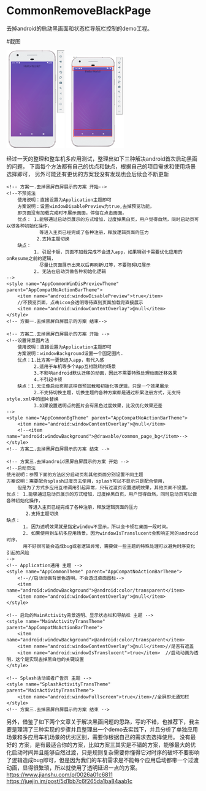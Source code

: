 # CommonRemoveBlackPage
去掉android的启动黑画面和状态栏导航栏控制的demo工程。

#截图
<div>
<img src="capture/1.png" width="30%" />
<img src="capture/2.png" width="30%" />
</div>

经过一天的整理和整车机多应用测试，整理出如下三种解决android首次启动黑画的问题，
下面每个方法都有自己的优点和缺点，根据自己的项目需求和使用场景选择即可，
另外可能还有更优的方案我没有发现也会后续会不断更新
    <!-- 主题基类 -->
    <style name="AppCompatNoActionBarTheme" parent="Theme.AppCompat.Light.NoActionBar">
        <!-- Customize your theme here. -->
        <item name="colorPrimary">@color/colorPrimary</item>
        //状态栏颜色修改为透明，防止页面切换时出现怪异色透明效果看不出来，所有方案都必须使用
        <item name="colorPrimaryDark">@android:color/transparent</item>
        <item name="colorAccent">@color/colorAccent</item>
    </style>
    
    <!-- 方案一.去掉黑屏白屏展示的方案 开始-->
    <!--不预览法
        使用说明：直接设置为Application主题即可
        方案说明：设置windowDisablePreview为true,去掉预览功能，
        即页面没有加载完成时不展示画面，停留在点击画面。
        优点： 1.能够通过启动页展示的方式增加，过度掉黑白页，用户觉得自然，同时启动页可以做各种初始化操作，
                等进入主页已经完成了各种注册，释放逻辑页面的压力
               2.支持主题切换
        缺点：
              1. 引起卡顿，页面不加载完成不会进入app，如果特别卡需要优化应用的onResume之前的逻辑，
                尽量让页面展示出来以后再刷新UI等，不要阻碍UI展示
              2. 无法在启动页做各种初始化逻辑
    -->
    <style name="AppCommonWinDisPreviewTheme" parent="AppCompatNoActionBarTheme">
        <item name="android:windowDisablePreview">true</item>
        //不预览页面，点击icon会透明等待直到页面加载完直接展示
        <item name="android:windowContentOverlay">@null</item>
    </style>
    <!-- 方案一.去掉黑屏白屏展示的方案 结束-->
    
    <!-- 方案二.去掉黑屏白屏展示的方案 开始 -->
    <!--设置背景图片法
        使用说明：直接设置为Application主题即可
        方案说明：windowBackground设置一个固定图片.
        优点：1.比方案一更快进入app，有代入感
              2.适用于车机等多个App互相跳转的场景
              3.不影响android默认迁移的动画，因此不需要特殊处理动画迁移效果
              4.不引起卡顿
        缺点：1.无法像启动页那这样做预加载和初始化等逻辑，只是一个效果展示
              2.不支持切换主题，切换主题的各种方案都是通过积累注册方式，无支持style.xml中的图片替换
              3.如果设置透明点的图片会有黑色过度效果，比没优化效果还差
    -->
    <style name="AppCommonBgTheme" parent="AppCompatNoActionBarTheme">
        <item name="android:windowContentOverlay">@null</item>
        <!--<item name="android:windowBackground">@drawable/common_page_bg</item>-->
    </style>
    <!-- 方案二.去掉黑屏白屏展示的方案 结束 -->
    
    <!-- 方案三.去掉android黑屏白屏展示的方案 开始 -->
    <!--启动页法
    使用说明：参照下面的方法区分启动页和其他页面分别设置不同主题
	方案说明：需要配合splash过度页去使用，splash可以不显示只是配合使用，
	    但是为了方式多应用互相调用引起异常，只有过渡页设置透明效果，其他页面不设置。
	优点： 1.能够通过启动页展示的方式增加，过度掉黑白页，用户觉得自然，同时启动页可以做各种初始化操作，
	        等进入主页已经完成了各种注册，释放逻辑页面的压力
	       2.支持主题切换
	缺点：
		  1. 因为透明效果就是指定window不显示，所以会卡顿在桌面一段时间。
		  2. 如果使用到车机多应用场景，因为windowIsTranslucent会影响正常的android时序，
		  用不好很可能会造成bug或者逻辑异常，需要做一些主题的特殊处理可以避免时序变化引起的风险
    -->
    <!-- Application通用 主题 -->
    <style name="AppCommonTheme" parent="AppCompatNoActionBarTheme">
        <!--//启动动画背景色透明，不会透过桌面图标-->
        <item name="android:windowBackground">@android:color/transparent</item>
        <item name="android:windowContentOverlay">@null</item>
    </style>
    
    <!-- 启动的MainActivity背景透明、显示状态栏和导航栏 主题 -->
    <style name="MainActivityTransTheme" parent="AppCompatNoActionBarTheme">
        <item name="android:windowBackground">@android:color/transparent</item>
        <item name="android:windowContentOverlay">@null</item>//是否有遮盖
        <item name="android:windowIsTranslucent">true</item>  //启动动画为透明，这个是实现去掉黑白也的关键设置
    </style>
    
    <!-- Splash活动或者广告页 主题 -->
    <style name="SplashActivityTransTheme" parent="MainActivityTransTheme">
        <item name="android:windowFullscreen">true</item>//全屏即无通知栏
    </style>
    <!-- 方案三.去掉黑屏白屏展示的方案 结束 -->
    
  另外，借鉴了如下两个文章关于解决黑画问题的思路，写的不错，也推荐下，我主要是理清了三种实现的步骤并且整理出一个demo去实践下，并且分析了单独应用场景和多应用车机场景的优劣区别，需要你根据自己的需求去选择使用。 没有最好的 方案，是有最适合你的方案，比如方案三其实是不错的方案，能够最大的优化启动时间并且能够自然过渡，只是规则复杂需要你懂得它对时序的破坏不要影响了逻辑造成bug即可，但是因为我们的车机需求是不能每个应用启动都带一个过渡动画，显得很繁琐，所以就使用了透明延迟一点的方案。
  https://www.jianshu.com/p/0026a01c6811
  https://juejin.im/post/5d1bb7c6f265da1ba84aab1c
 
  
  
